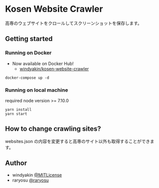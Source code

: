 # Kosen Website Crawler

高専のウェブサイトをクロールしてスクリーンショットを保存します。

## Getting started

### Running on Docker

* Now available on Docker Hub!
  * [windyakin/kosen-website-crawler](https://hub.docker.com/r/windyakin/kosen-website-crawler/)

```
docker-compose up -d
```

### Running on local machine

required node version >= 7.10.0

```
yarn install
yarn start
```

## How to change crawling sites?

websites.json の内容を変更すると高専のサイト以外も取得することができます。

## Author

* windyakin [@MITLicense](https://twitter.com/MITLicense)
* raryosu [@raryosu](https://twitter.com/raryosu)
